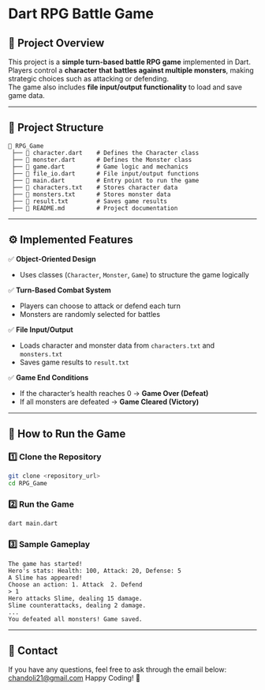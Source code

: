# **Dart RPG Battle Game**  

## **📌 Project Overview**  
This project is a **simple turn-based battle RPG game** implemented in Dart.  
Players control a **character that battles against multiple monsters**, making strategic choices such as attacking or defending.  
The game also includes **file input/output functionality** to load and save game data.  

---

## **📂 Project Structure**  
```
📂 RPG_Game
 ├── 📄 character.dart    # Defines the Character class
 ├── 📄 monster.dart      # Defines the Monster class
 ├── 📄 game.dart         # Game logic and mechanics
 ├── 📄 file_io.dart      # File input/output functions
 ├── 📄 main.dart         # Entry point to run the game
 ├── 📄 characters.txt    # Stores character data
 ├── 📄 monsters.txt      # Stores monster data
 ├── 📄 result.txt        # Saves game results
 ├── 📄 README.md         # Project documentation
```

---

## **⚙️ Implemented Features**  

✅ **Object-Oriented Design**  
- Uses classes (`Character`, `Monster`, `Game`) to structure the game logically  

✅ **Turn-Based Combat System**  
- Players can choose to attack or defend each turn  
- Monsters are randomly selected for battles  

✅ **File Input/Output**  
- Loads character and monster data from `characters.txt` and `monsters.txt`  
- Saves game results to `result.txt`  

✅ **Game End Conditions**  
- If the character’s health reaches 0 → **Game Over (Defeat)**  
- If all monsters are defeated → **Game Cleared (Victory)**  

---

## **🚀 How to Run the Game**  

### **1️⃣ Clone the Repository**
```sh
git clone <repository_url>
cd RPG_Game
```

### **2️⃣ Run the Game**
```sh
dart main.dart
```

### **3️⃣ Sample Gameplay**
```
The game has started!
Hero's stats: Health: 100, Attack: 20, Defense: 5
A Slime has appeared!
Choose an action: 1. Attack  2. Defend
> 1
Hero attacks Slime, dealing 15 damage.
Slime counterattacks, dealing 2 damage.
...
You defeated all monsters! Game saved.
```

---

## **📩 Contact**  
If you have any questions, feel free to ask through the email below:  
chandoli21@gmail.com
Happy Coding! 🚀  
